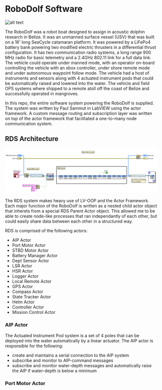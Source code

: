 # RoboDolf Software

![alt text](images/title.jpg "RoboDolf vehicle in trials in Belize")

The RoboDolf was a robot boat designed to assign in acoustic dolphin research in Belize. It was an unmanned surface vessel (USV) that was built on a 16' long SeaCycle catamaran platform. It was powered by a LiFePo4 battery bank powering two modified electric thrusters in a differential thrust configuration. It has two communication radio systems, a long range 900 MHz radio for basic telemetry and a 2.4GHz 802.11 link for a full data link. The vehicle could operate under manned mode, with an operator on-board controlling the vehicle with an xbox controller, under shore remote mode and under autonomous waypoint follow mode. The vehicle had a host of instruments and sensors along with 4 actuated instrument pods that could be automatically raised and lowered into the water. The vehicle and field OPS systems where shipped to a remote atoll off the coast of Belize and successfully operated in mangroves.

In this repo, the entire software system powering the RoboDolf is supplied. The system was written by Paul Sammut in LabVIEW using the actor framework. A custom message routing and subscription layer was written on top of the actor framework that facilitated a one-to-many node communication system.

## RDS Architecture

![root actor](images/root_actor.png "Root actor child actor launch page")

The RDS system makes heavy use of LV-OOP and the Actor Framework. Each major function of the RoboDolf is written as a nested child actor object that inherets from a special RDS Parent Actor object. This allowed me to be able to create node-like processes that ran independantly of each other, but could easily share data between each other in a structured way. 

RDS is comprised of the following actors:
- AIP Actor
- Port Motor Actor
- STBD Motor Actor
- Battery Manager Actor
- Dept Sensor Actor
- LSR Actor
- HSR Actor
- Logger Actor
- Local Remote Actor
- GPS Actor
- Compass Actor
- State Tracker Actor
- Helm Actor
- Controller Actor
- Mission Control Actor

### AIP Actor

The Actuated Instrument Pod system is a set of 4 poles that can be deployed into the water automatically by a linear actuator. The AIP actor is responsible for the following:
- create and maintains a serial connection to the AIP system 
- subscribe and monitor to AIP-command messages
- subscribe and monitor water-depth messages and automatically raise the AIP if water-depth is below a minimum

### Port Motor Actor


	